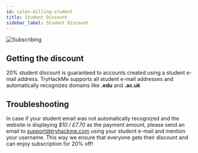 ```yaml
---
id: sales-billing-student
title: Student Discount
sidebar_label: Student Discount
---
```


![Subscribing](https://i.imgur.com/JWmOSir.png)

## Getting the discount
20% student discount is guaranteed to accounts created using a student e-mail address.
TryHackMe supports all student e-mail addresses and automatically recognizes domains like **.edu** and **.ac.uk**

## Troubleshooting
In case if your student email was not automatically recognized and the website is displaying *$10 / £7.70* as the payment amount, please send an email to support@tryhackme.com using your student e-mail and mention your username.
This way we ensure that everyone gets their discount and can enjoy subscription for 20% off!

